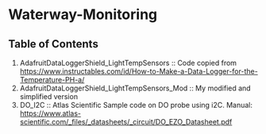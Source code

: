 # Waterway-Monitoring

## Table of Contents
1. AdafruitDataLoggerShield_LightTempSensors :: Code copied from https://www.instructables.com/id/How-to-Make-a-Data-Logger-for-the-Temperature-PH-a/
2. AdafruitDataLoggerShield_LightTempSensors_Mod :: My modified and simplified version
3. DO_I2C :: Atlas Scientific Sample code on DO probe using i2C. Manual: https://www.atlas-scientific.com/_files/_datasheets/_circuit/DO_EZO_Datasheet.pdf

